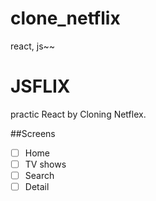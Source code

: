 # clone_netflix
react, js~~

# JSFLIX


practic React by Cloning Netflex.

##Screens

- [ ] Home
- [ ] TV shows
- [ ] Search
- [ ] Detail
